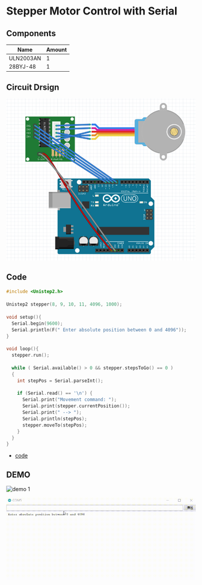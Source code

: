 # Stepper Motor Control with Serial

## Components
|Name|Amount|
|-|-|
|ULN2003AN|1|
|28BYJ-48|1|

## Circuit Drsign
![circuit_design](https://github.com/Offliners/Arduino-Projects/blob/main/Projects/007/007_circuit_design.png)

## Code
```C++
#include <Unistep2.h>

Unistep2 stepper(8, 9, 10, 11, 4096, 1000);

void setup(){
  Serial.begin(9600);
  Serial.println(F(" Enter absolute position between 0 and 4096"));
}

void loop(){
  stepper.run();

  while ( Serial.available() > 0 && stepper.stepsToGo() == 0 ) 
  {
    int stepPos = Serial.parseInt();

    if (Serial.read() == '\n') {
      Serial.print("Movement command: ");
      Serial.print(stepper.currentPosition());
      Serial.print(" --> ");
      Serial.println(stepPos);
      stepper.moveTo(stepPos);
    }
  }
}
```
* [code](007.ino)

## DEMO
![demo 1](https://github.com/Offliners/Arduino-Projects/blob/main/Projects/007/007_demo_1.gif)

![demo 2](https://github.com/Offliners/Arduino-Projects/blob/main/Projects/007/007_demo_2.gif)
